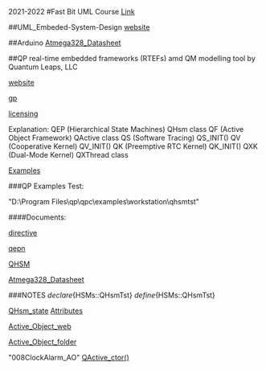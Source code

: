 2021-2022
#Fast Bit UML Course 
  [Link](https://www.udemy.com/course/embedded-system-design-using-uml-state-machines/)

##UML_Embeded-System-Design
  [website](https://www.state-machine.com/)

##Arduino
  [Atmega328_Datasheet](https://www.waveshare.com/w/upload/9/93/ATmega328P_datasheet_Complete.pdf)


##QP real-time embedded frameworks (RTEFs) amd QM modelling tool by Quantum Leaps, LLC

 [website](https://www.state-machine.com/)
 
 [gp](https://www.state-machine.com/products/gp)
 
 [licensing](https://www.state-machine.com/licensing)

  Explanation:
    QEP   (Hierarchical State Machines)   QHsm class
    QF    (Active Object Framework)       QActive class
    QS    (Software Tracing)              QS_INIT()
    QV    (Cooperative Kernel)            QV_INIT()
    QK    (Preemptive RTC Kernel)         QK_INIT()
    QXK   (Dual-Mode Kernel)              QXThread class
  
  [Examples](https://www.state-machine.com/qpc/exa.html)


###QP Examples Test: 

  "D:\Program Files\qp\qpc\examples\workstation\qhsmtst"


####Documents:

 [directive](https://www.state-machine.com/qm/ce_directive.htm)
 
 [qepn](https://www.state-machine.com/qpn/qepn_8h.html)
 
 [QHSM](https://www.state-machine.com/qpn/struct_q_hsm.html)
 
 [Atmega328_Datasheet](https://www.waveshare.com/w/upload/9/93/ATmega328P_datasheet_Complete.pdf)

###NOTES
  $declare${HSMs::QHsmTst}
  $define${HSMs::QHsmTst}


  [QHsm_state](https://www.state-machine.com/qpn/qepn_8h.html#ab2a65d48fe96db91a3ca533410526afb)
  [Attributes](https://www.state-machine.com/qm/bm_attr.html)

  [Active_Object_web](https://www.state-machine.com/active-object)
  
  [Active_Object_folder](https://github.com/emreoztoklu/UML_Embeded-System-Design/tree/main/DOCUMENT\multiple_SM)


  "008ClockAlarm_AO" [QActive_ctor()](https://www.state-machine.com/qpn/struct_q_active.html#a13edf5eeb78176195720ac88bf70b3ef)
